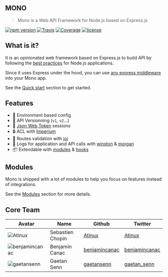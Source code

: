 ## MONO

> Mono is a Web API Framework for Node.js based on Express.js

[![npm version](https://img.shields.io/npm/v/@terrajs/mono.svg)](https://www.npmjs.com/package/@terrajs/mono)
[![Travis](https://img.shields.io/travis/terrajs/mono/master.svg)](https://travis-ci.org/terrajs/mono)
[![Coverage](https://img.shields.io/codecov/c/github/terrajs/mono/master.svg)](https://codecov.io/gh/terrajs/mono)
[![license](https://img.shields.io/github/license/terrajs/mono.svg)](https://github.com/terrajs/mono/blob/master/LICENSE.md)

## What is it?

It is an opinionated web framework based on Express.js to build API by following the [best practices](https://github.com/i0natan/nodebestpractices) for Node.js applications.

Since it uses Express under the hood, you can use [any express middleware](https://www.npmjs.com/search?q=express%20middleware&page=1&ranking=optimal) into your Mono app.

See the [Quick start](quickstart.md) section to get started.

## Features

* :wrench: Environment based config
* :book: API Versionning (`v1`, `v2`...)
* :bust_in_silhouette: [Json Web Token](https://jwt.io) sessions
* :lock: ACL with [Imperium](https://terrajs.org/imperium)
* :vertical_traffic_light: Routes validation with [joi](https://github.com/hapijs/joi)
* :bookmark_tabs: Logs for application and API calls with [winston](https://github.com/winstonjs/winston) & [morgan](https://github.com/expressjs/morgan)
* :package: Extendable with [modules](modules.md) & [hooks](hooks.md)

## Modules

Mono is shipped with a lot of modules to help you focus on features instead of integrations.

See the [Modules](modules.md) section for more details.

## Core Team

| Avatar | Name | Github | Twitter |
|--------|------|--------|---------|
| ![Atinux](https://avatars1.githubusercontent.com/u/904724?s=50&v=4) | Sebastien Chopin | [Atinux](https://github.com/Atinux) | [Atinux](https://twitter.com/Atinux) |
| ![benjamincanac](https://avatars1.githubusercontent.com/u/739984?s=50&v=4) | Benjamin Canac | [benjamincanac](https://github.com/benjamincanac) | [benjamincanac](https://twitter.com/benjamincanac) |
| ![gaetansenn](https://avatars2.githubusercontent.com/u/2774075?s=50&v=4) | Gaetan Senn | [gaetansenn](https://github.com/gaetansenn) | [gaetan_senn](https://twitter.com/gaetan_senn) |
